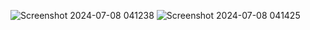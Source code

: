 ![Screenshot 2024-07-08 041238](https://github.com/ARassignments/Image-Gallery-Web/assets/49037725/e7d921e2-1575-40be-a388-036bfaf07493)
![Screenshot 2024-07-08 041425](https://github.com/ARassignments/Image-Gallery-Web/assets/49037725/4bdbfa62-91e1-4778-ac9a-ba28c002b35d)
